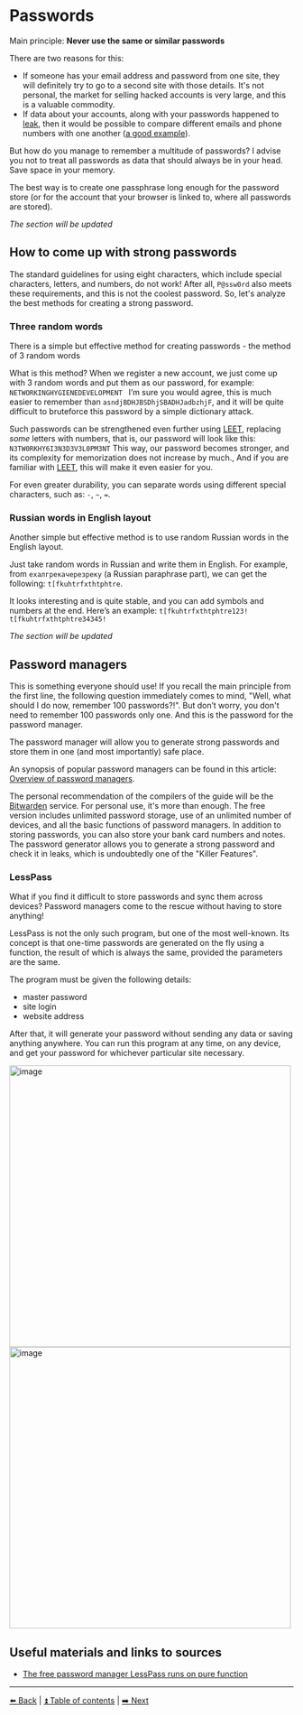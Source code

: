 # Passwords

Main principle: **Never use the same or similar passwords**

There are two reasons for this:
- If someone has your email address and password from one site, they will definitely try to go to a second site with those details. It's not personal, the market for selling hacked accounts is very large, and this is a valuable commodity.
- If data about your accounts, along with your passwords happened to [leak](./breaches.md), then it would be possible to compare different emails and phone numbers with one another ([a good example](https://meduza.io/feature/2022/02/07/eto-pohozhe-na-krik-dushi-no-ya-ne-znayu-o-chem-on-krichit)).

But how do you manage to remember a multitude of passwords? I advise you not to treat all passwords as data that should always be in your head. Save space in your memory.

The best way is to create one passphrase long enough for the password store (or for the account that your browser is linked to, where all passwords are stored).

*The section will be updated*

## How to come up with strong passwords

The standard guidelines for using eight characters, which include special characters, letters, and numbers, do not work! After all, `P@ssw0rd` also meets these requirements, and this is not the coolest password. So, let's analyze the best methods for creating a strong password.

### Three random words
There is a simple but effective method for creating passwords - the method of 3 random words

What is this method? When we register a new account, we just come up with 3 random words and put them as our password, for example: `NETWORKINGHYGIENEDEVELOPMENT `
I’m sure you would agree, this is much easier to remember than `asndjBDHJBSDhjSBADHJadbzhjF`, and it will be quite difficult to bruteforce this password by a simple dictionary attack.

Such passwords can be strengthened even further using [LEET](https://ru.wikipedia.org/wiki/Leet), replacing *some* letters with numbers, that is, our password will look like this: `N3TW0RKHY6I3N3D3V3L0PM3NT`
This way, our password becomes stronger, and its complexity for memorization does not increase by much., And if you are familiar with [LEET](https://ru.wikipedia.org/wiki/Leet), this will make it even easier for you.

For even greater durability, you can separate words using different special characters, such as: `-`, `~`, `=`.

### Russian words in English layout

Another simple but effective method is to use random Russian words in the English layout.

Just take random words in Russian and write them in English. For example, from `ехалгрекачерезреку` (a Russian paraphrase
 part), we can get the following:
`t[fkuhtrfxthtphtre`.

It looks interesting and is quite stable, and you can add symbols and numbers at the end. Here’s an example:
`t[fkuhtrfxthtphtre123!`
`t[fkuhtrfxthtphtre34345!`

*The section will be updated*

## Password managers

This is something everyone should use! If you recall the main principle from the first line, the following question immediately comes to mind, "Well, what should I do now, remember 100 passwords?!". But don’t worry, you don't need to remember 100 passwords only one. And this is the password for the password manager.

The password manager will allow you to generate strong passwords and store them in one (and most importantly) safe place.

An synopsis of popular password managers can be found in this article: [Overview of password managers](https://habr.com/ru/company/cloud4y/blog/581916/).

The personal recommendation of the compilers of the guide will be the [Bitwarden](https://bitwarden.com/) service. For personal use, it's more than enough. The free version includes unlimited password storage, use of an unlimited number of devices, and all the basic functions of password managers. In addition to storing passwords, you can also store your bank card numbers and notes. The password generator allows you to generate a strong password and check it in leaks, which is undoubtedly one of the "Killer Features".

### LessPass

What if you find it difficult to store passwords and sync them across devices? Password managers come to the rescue without having to store anything!

LessPass is not the only such program, but one of the most well-known. Its concept is that one-time passwords are generated on the fly using a function, the result of which is always the same, provided the parameters are the same.

The program must be given the following details:
- master password
- site login
- website address

After that, it will generate your password without sending any data or saving anything anywhere. You can run this program at any time, on any device, and get your password for whichever particular site necessary.

<img width="499" alt="image" src="https://user-images.githubusercontent.com/31013580/194948775-cfe3987f-acde-456a-a78b-5281dd06171e.png">

<img width="499" alt="image" src="https://user-images.githubusercontent.com/31013580/194949724-dc26b60c-4607-40cf-a101-ead867dea009.png">

## Useful materials and links to sources

- [The free password manager LessPass runs on pure function](https://www.pvsm.ru/open-source/207324)

---

[⬅️ Back](./location.md) | [⏫ Table of contents](../README.md) | [➡️ Next](./photo.md)
